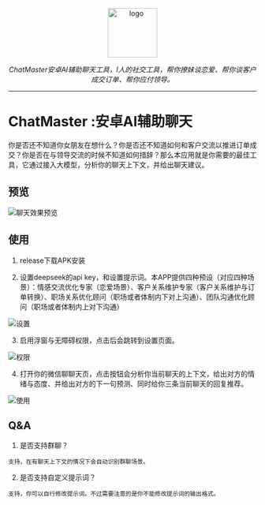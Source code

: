 <div align="center">
  <a href="https://lishiyuan.com"><img width="100px" alt="logo" src="docs/icon.png"/></a>
  <p><em>ChatMaster安卓AI辅助聊天工具，I人的社交工具，帮你撩妹谈恋爱、帮你谈客户成交订单、帮你应付领导。</em></p>
</div>   

---

# ChatMaster :安卓AI辅助聊天

你是否还不知道你女朋友在想什么？你是否还不知道如何和客户交流以推进订单成交？你是否在与领导交流的时候不知道如何措辞？那么本应用就是你需要的最佳工具，它通过接入大模型，分析你的聊天上下文，并给出聊天建议。

## 预览 

![聊天效果预览](docs/chat.jpg)

## 使用

1. release下载APK安装

2. 设置deepseek的api key，和设置提示词。本APP提供四种预设（对应四种场景）：情感交流优化专家（恋爱场景）、客户关系维护专家（客户关系维护与订单转换）、职场关系优化顾问（职场或者体制内下对上沟通）、团队沟通优化顾问（职场或者体制内上对下沟通）

![设置](docs/settings.jpg)

3. 启用浮窗与无障碍权限，点击后会跳转到设置页面。

![权限](docs/main.jpg)

4. 打开你的微信聊聊天页，点击按钮会分析你当前聊天的上下文，给出对方的情绪与态度、并给出对方的下一句预测、同时给你三条当前聊天的回复推荐。

![使用](docs/chat.jpg)

## Q&A

1. 是否支持群聊？

```text
支持，在有聊天上下文的情况下会自动识别群聊场景。
```
2. 是否支持自定义提示词？

```text
支持，你可以自行修改提示词。不过需要注意的是你不能修改提示词的输出格式。
```



